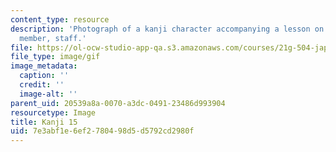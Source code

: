 ```yaml
---
content_type: resource
description: 'Photograph of a kanji character accompanying a lesson on Japanese. Meaning:
  member, staff.'
file: https://ol-ocw-studio-app-qa.s3.amazonaws.com/courses/21g-504-japanese-iv-spring-2009/7e3abf1e6ef2780498d5d5792cd2980f_Kanji15.gif
file_type: image/gif
image_metadata:
  caption: ''
  credit: ''
  image-alt: ''
parent_uid: 20539a8a-0070-a3dc-0491-23486d993904
resourcetype: Image
title: Kanji 15
uid: 7e3abf1e-6ef2-7804-98d5-d5792cd2980f
---
```

